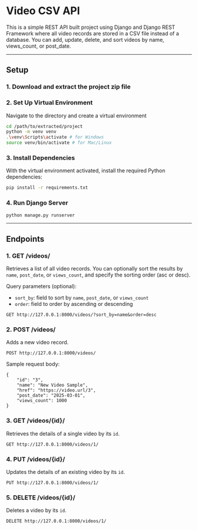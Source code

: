# Video CSV API
This is a simple REST API built project using Django and Django REST Framework where all video records are stored in a CSV file instead of a database. You can add, update, delete, and sort videos by name, views_count, or post_date.

---

## Setup

### 1. Download and extract the project zip file 


### 2. Set Up Virtual Environment

Navigate to the directory and create a virtual environment

```bash
cd /path/to/extracted/project
python -m venv venv
.\venv\Scripts\activate # for Windows
source venv/bin/activate # for Mac/Linux
```

### 3. Install Dependencies

With the virtual environment activated, install the required Python dependencies:

```bash
pip install -r requirements.txt
```

### 4. Run Django Server

```bash
python manage.py runserver
```

---

## Endpoints

### 1. GET /videos/

Retrieves a list of all video records. You can optionally sort the results by `name`, `post_date`, or `views_count`, and specify the sorting order (asc or desc).

Query parameters (optional):
- `sort_by`: field to sort by  `name`, `post_date`, or `views_count`
- `order`: field to order by ascending or descending

```
GET http://127.0.0.1:8000/videos/?sort_by=name&order=desc
```

### 2. POST /videos/

Adds a new video record.

```
POST http://127.0.0.1:8000/videos/
```

Sample request body:
```
{
    "id": "3",
    "name": "New Video Sample",
    "href": "https://video.url/3",
    "post_date": "2025-03-01",
    "views_count": 1000
}
```

### 3. GET /videos/{id}/

Retrieves the details of a single video by its `id`.

```
GET http://127.0.0.1:8000/videos/1/
```

### 4. PUT /videos/{id}/

Updates the details of an existing video by its `id`.

```
PUT http://127.0.0.1:8000/videos/1/
```

### 5. DELETE /videos/{id}/

Deletes a video by its `id`.

```
DELETE http://127.0.0.1:8000/videos/1/
```


